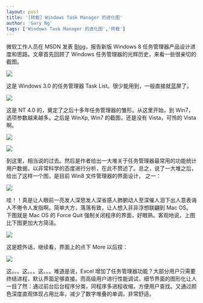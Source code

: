 ```yaml
---
layout: post
title: '[转载] Windows Task Manager 的进化图'
author: 'Gary Ng'
tags: ['Windows Task Manager 的进化图','转载']
---
```


微软工作人员在 MSDN 发表 [Blog](http://blogs.msdn.com/b/b8/archive/2011/10/13/the-windows-8-task-manager.aspx)，报告新版 Windows 8 任务管理器产品设计进度和思路。文章首先回顾了 Windows 任务管理器的光辉历史，来看一些很亲切的截图。  


![](http://2.bp.blogspot.com/-xTi1x4LfrzQ/TstWAEKfYSI/AAAAAAAAA1c/XMTMZjPqpIk/s1600/8267.Windows-3-20111014-063111.jpg)

  
  
这是 Windows 3.0 的任务管理器 Task List。很少能用到，一般直接就蓝屏了。  
  
  


![](http://4.bp.blogspot.com/-5tKX-pdwWQY/TstV8XBaMGI/AAAAAAAAA08/X_xK8AQZnL8/s1600/0576.Windows-NT-4-20111014-063943.jpg)

  
  
这是 NT 4.0 的，奠定了之后十多年任务管理器的雏形。从这里开始，到 Win7，选项参数越来越多。之后是 WinXp, Win7 的截图，还是没有 Vista，可怜的 Vista 啊。  
  
  


![](http://2.bp.blogspot.com/-QMzfrEujEHI/TstV_G2AyjI/AAAAAAAAA1U/MgkBR-BkeEQ/s1600/6507-20111014-063819.jpg)

  


  


![](http://1.bp.blogspot.com/-3B_YJcn19iY/TstV-BzAS0I/AAAAAAAAA1M/6UJWGYmPnko/s1600/3872-20111014-063924.jpg)

到这里，相当说的过去。然后是作者给出一大堆关于任务管理器最常用的功能统计用户数据，以非常科学的态度进行分析，在此不赘述了。总之，说了一大堆之后，给出了这样一个图，是目前 Win8 文件管理器的界面设计， 之一：  


![](http://4.bp.blogspot.com/-jts1Y18JMzQ/TstV9H57cxI/AAAAAAAAA1E/e_pxdL0mhU8/s1600/1731-20111014-064220.jpg)

  
  
哇！！真是让人眼前一亮发人深思发人深省感人肺腑动人至深催人泪下出人意表诲人不倦令人发指啊。简单大方，落落有致，让人想入非非浮想联翩到 Mac OS。下图就是 Mac OS 的 Force Quit 强制关闭程序的界面，好眼熟。客观地说，上图比下图更加大方简洁。  
  
  


![](http://4.bp.blogspot.com/-mwW30daZq1w/TstWCVuyn4I/AAAAAAAAA1s/H_NHMW2bm7Q/s1600/Force_Quit_Applications-20111014-065013.jpg)

  
  
这是题外话，继续看，界面上的点下 More 以后捏：  
  
  


![](http://4.bp.blogspot.com/-p81njLqnhf8/TstWBZA0HwI/AAAAAAAAA1k/4w2U4inmh9Y/s1600/8662-20111014-065150.jpg)

  
  
这。。。这。。。这。。。难道是说，Excel 增加了任务管理器功能？大部分用户只需要终结进程，默认界面足够直接。而高级用户进行性能调试，细节界面的图形化让人一目了然：通过前台后台程序分类，同程序多进程收缩，方便用户查找。又通过颜色深度直观体现占用比率，减少了数字堆叠的单调，非常舒适。
